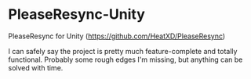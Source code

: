 # PleaseResync-Unity
PleaseResync for Unity (https://github.com/HeatXD/PleaseResync)

I can safely say the project is pretty much feature-complete and totally functional. Probably some rough edges I'm missing, but anything can be solved with time.
